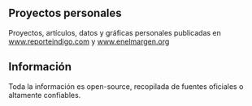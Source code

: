 ## Proyectos personales
Proyectos, artículos, datos y gráficas personales publicadas en www.reporteindigo.com y www.enelmargen.org

## Información
Toda la información es open-source, recopilada de fuentes oficiales o altamente confiables.
